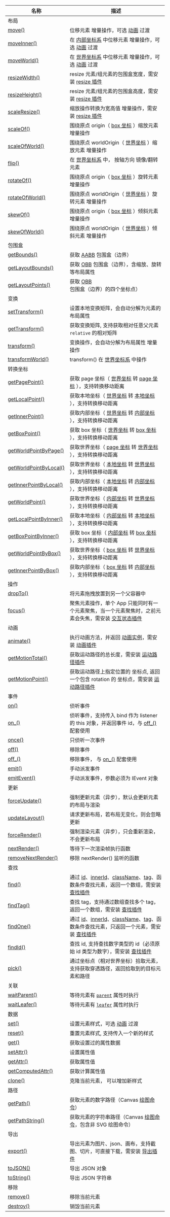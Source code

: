 | 名称                                                                                                                                                | 描述                                                                                                                                                                                                                     |
| --------------------------------------------------------------------------------------------------------------------------------------------------- | ------------------------------------------------------------------------------------------------------------------------------------------------------------------------------------------------------------------------ |
| 布局                                                                                                                                                |                                                                                                                                                                                                                          |
| [move()](/reference/UI/position.md#move-addx-number-ipointdata-addy-0-transition-itranstion)                                                        | 位移元素 <badge>增量操作</badge>，可选 [动画](/guide/plugin/animate.md) 过渡                                                                                                                                             |
| [moveInner()](/reference/UI/position.md#moveinner-addx-number-ipointdata-addy-0-transition-itranstion)                                              | 在 [内部坐标系](/guide/basic/coordinate.md) 中位移元素 <badge>增量操作</badge>，可选 [动画](/guide/plugin/animate.md) 过渡                                                                                               |
| [moveWorld()](/reference/UI/position.md#moveworld-addworldx-number-ipointdata-addworldy-0-transition-itranstion)                                    | 在 [世界坐标系](/guide/basic/coordinate.md#world) 中位移元素 <badge>增量操作</badge>，可选 [动画](/guide/plugin/animate.md) 过渡                                                                                         |
| [resizeWidth()](/reference/UI/resize.md#resizewidth-width-number)                                                                                   | resize 元素/组元素的包围盒宽度，需安装 [resize 插件](/plugin/in/resize/index.md)                                                                                                                                         |
| [resizeHeight()](/reference/UI/resize.md#resizeheight-height-number)                                                                                | resize 元素/组元素的包围盒高度，需安装 [resize 插件](/plugin/in/resize/index.md)                                                                                                                                         |
| [scaleResize()](/reference/UI/resize.md#scaleresize-scalex-number-scaley-scalex)                                                                    | 缩放操作转换为宽高值 <badge>增量操作</badge>，需安装 [resize 插件](/plugin/in/resize/index.md)                                                                                                                           |
| [scaleOf()](/reference/UI/scale.md#scaleof-origin-ialign-ipointdata-multiplyscalex-number-multiplyscaley-multiplyscalex-resize-boolean)             | 围绕原点 origin（ [box 坐标](/guide/basic/coordinate.md#box) ）缩放元素 <badge>增量操作</badge>                                                                                                                          |
| [scaleOfWorld()](/reference/UI/scale.md#scaleofworld-worldorigin-ipointdata-multiplyscalex-number-multiplyscaley-addscalex-resize-boolean)          | 围绕原点 worldOrigin（ [世界坐标](/guide/basic/coordinate.md#world) ）缩放元素 <badge>增量操作</badge>                                                                                                                   |
| [flip()](/reference/UI/flip.md)                                                                                                                     | 在 [世界坐标系](/guide/basic/coordinate.md#world) 中， 按轴方向 镜像/翻转元素                                                                                                                                            |
| [rotateOf()](/reference/UI/rotation.md#rotateof-origin-ialign-ipointdata-addrotation-number)                                                        | 围绕原点 origin（ [box 坐标](/guide/basic/coordinate.md#box) ）旋转元素 <badge>增量操作</badge>                                                                                                                          |
| [rotateOfWorld()](/reference/UI/rotation.md#rotateofworld-worldorigin-ipointdata-addrotation-number)                                                | 围绕原点 worldOrigin（ [世界坐标](/guide/basic/coordinate.md#world) ）旋转元素 <badge>增量操作</badge>                                                                                                                   |
| [skewOf()](/reference/UI/skew.md#skewof-origin-ialign-ipointdata-addskewx-number-addskewy-0-resize-boolean)                                         | 围绕原点 origin（ [box 坐标](/guide/basic/coordinate.md#box) ）倾斜元素 <badge>增量操作</badge>                                                                                                                          |
| [skewOfWorld()](/reference/UI/skew.md#skewofworld-worldorigin-ipointdata-addskewx-number-addskewy-0-resize-boolean)                                 | 围绕原点 worldOrigin（ [世界坐标](/guide/basic/coordinate.md#world) ）倾斜元素 <badge>增量操作</badge>                                                                                                                   |
| 包围盒                                                                                                                                              |                                                                                                                                                                                                                          |
| [getBounds()](/reference/UI/bounds.md#getbounds-type-iboundstype-box-relative-ilocationtype-ui-world-iboundsdata)                                   | 获取 [AABB](/reference/UI/bounds.md) 包围盒（边界）                                                                                                                                                                      |
| [getLayoutBounds()](/reference/UI/bounds.md#getlayoutbounds-type-iboundstype-box-relative-ilocationtype-ui-world-unscale-boolean-ilayoutboundsdata) | 获取 [OBB](/reference/UI/bounds.md) 包围盒（边界），含缩放、旋转等布局属性                                                                                                                                               |
| [getLayoutPoints()](/reference/UI/bounds.md#getlayoutpoints-type-iboundstype-box-relative-ilocationtype-ui-world-ipointdata)                        | 获取 [OBB](/reference/UI/bounds.md) 包围盒（边界）的四个坐标点）                                                                                                                                                         |
| 变换                                                                                                                                                |                                                                                                                                                                                                                          |
| [setTransform()](/reference/UI/transform.md#settransform-matrix-imatrixdata)                                                                        | 设置本地变换矩阵，会自动分解为元素的布局属性                                                                                                                                                                             |
| [getTransform()](/reference/UI/transform.md#gettransform-relative-ilocationtype-ui-local-imatrixdata)                                               | 获取变换矩阵, 支持获取相对任意父元素 `relative` 的相对矩阵                                                                                                                                                               |
| [transform()](/reference/UI/transform.md#transform-matrix-imatrixdata)                                                                              | 变换操作，会自动分解为布局属性 <badge>增量操作</badge>                                                                                                                                                                   |
| [transformWorld()](/reference/UI/transform.md#transformworld-worldtransform-imatrixdata)                                                            | transform() 在 [世界坐标系](/guide/basic/coordinate.md#world) 中操作                                                                                                                                                     |
| 转换坐标                                                                                                                                            |                                                                                                                                                                                                                          |
| [getPagePoint()](/reference/UI/point/index.md#转换世界坐标)                                                                                         | 获取 page 坐标（ [世界坐标](/guide/basic/coordinate.md#world) 转 [page 坐标](/guide/basic/coordinate.md#page) ），支持转换移动距离                                                                                       |
| [getLocalPoint()](/reference/UI/point/index.md#转换世界坐标)                                                                                        | 获取本地坐标（ [世界坐标](/guide/basic/coordinate.md#world) 转 [本地坐标](/guide/basic/coordinate.md#local) ），支持转换移动距离                                                                                         |
| [getInnerPoint()](/reference/UI/point/index.md#转换世界坐标)                                                                                        | 获取内部坐标（ [世界坐标](/guide/basic/coordinate.md#world) 转 [内部坐标](/guide/basic/coordinate.md#inner) ），支持转换移动距离                                                                                         |
| [getBoxPoint()](/reference/UI/point/index.md#转换世界坐标)                                                                                          | 获取 box 坐标（ [世界坐标](/guide/basic/coordinate.md#world) 转 [box 坐标](/guide/basic/coordinate.md#box) ），支持转换移动距离                                                                                          |
| [getWorldPointByPage()](/reference/UI/point/index.md#转换-page-坐标)                                                                                | 获取世界坐标（ [page 坐标](/guide/basic/coordinate.md#page) 转 [世界坐标](/guide/basic/coordinate.md#world) ），支持转换移动距离                                                                                         |
| [getWorldPointByLocal()](/reference/UI/point/index.md#转换本地坐标)                                                                                 | 获取世界坐标（ [本地坐标](/guide/basic/coordinate.md#local) 转 [世界坐标](/guide/basic/coordinate.md#world) ），支持转换移动距离                                                                                         |
| [getInnerPointByLocal()](/reference/UI/point/index.md#转换本地坐标)                                                                                 | 获取内部坐标（ [本地坐标](/guide/basic/coordinate.md#local) 转 [内部坐标](/guide/basic/coordinate.md#inner) ），支持转换移动距离                                                                                         |
| [getWorldPoint()](/reference/UI/point/index.md#转换内部坐标)                                                                                        | 获取世界坐标（ [内部坐标](/guide/basic/coordinate.md#inner) 转 [世界坐标](/guide/basic/coordinate.md#world) ），支持转换移动距离                                                                                         |
| [getLocalPointByInner()](/reference/UI/point/index.md#转换内部坐标)                                                                                 | 获取本地坐标（ [内部坐标](/guide/basic/coordinate.md#inner) 转 [本地坐标](/guide/basic/coordinate.md#local) ），支持转换移动距离                                                                                         |
| [getBoxPointByInner()](/reference/UI/point/index.md#转换内部坐标)                                                                                   | 获取 box 坐标（ [内部坐标](/guide/basic/coordinate.md#inner) 转 [box 坐标](/guide/basic/coordinate.md#box) ），支持转换移动距离                                                                                          |
| [getWorldPointByBox()](/reference/UI/point/index.md#转换内部坐标)                                                                                   | 获取世界坐标（ [box 坐标](/guide/basic/coordinate.md#box) 转 [世界坐标](/guide/basic/coordinate.md#world) ），支持转换移动距离                                                                                           |
| [getInnerPointByBox()](/reference/UI/point/index.md#转换内部坐标)                                                                                   | 获取内部坐标（ [box 坐标](/guide/basic/coordinate.md#box) 转 [内部坐标](/guide/basic/coordinate.md#inner) ），支持转换移动距离                                                                                           |
| 操作                                                                                                                                                |                                                                                                                                                                                                                          |
| [dropTo()](/reference/UI/dropTo.md)                                                                                                                 | 将元素拖拽放置到另一个父容器中                                                                                                                                                                                           |
| [focus()](/reference/UI/state/focus.md#focus-value-boolean)                                                                                         | 聚焦元素操作，单个 App 只能同时有一个元素聚焦，当一个元素聚焦时，之前元素会失焦，需安装 [交互状态插件](/plugin/in/state/index.md)                                                                                        |
| 动画                                                                                                                                                |                                                                                                                                                                                                                          |
| [animate()](/reference/UI/animate.md)                                                                                                               | 执行动画方法，并返回 [动画实例](/plugin/in/animate/index.md#animate-类)，需安装 [动画插件](/plugin/in/animate/index.md)                                                                                                  |
| [getMotionTotal()](/reference/UI/getMotionTotal.md)                                                                                                 | 获取运动路径的总长度，需安装 [运动路径插件](/plugin/in/motion-path/index.md)                                                                                                                                             |
| [getMotionPoint()](/reference/UI/getMotionPoint.md)                                                                                                 | 获取运动路径上指定位置的 坐标点, 返回一个包含 rotation 的 坐标点，需安装 [运动路径插件](/plugin/in/motion-path/index.md)                                                                                                 |
| 事件                                                                                                                                                |                                                                                                                                                                                                                          |
| [on()](/reference/UI/on.md#on-type-string-string-listener-ieventlistener-options-ieventoption)                                                      | 侦听事件                                                                                                                                                                                                                 |
| [on\_()](/reference/UI/on.md#on-type-string-string-listener-ieventlistener-bind-iobject-options-ieventoption-ieventlistenerid)                      | 侦听事件，支持传入 bind 作为 listener 的 this 对象，并返回事件 id，与 [off\_()](/reference/UI/off.md#off) 配套使用                                                                                                       |
| [once()](/reference/UI/on.md#once-type-string-string-listener-ieventlistener-capture-boolean)                                                       | 只侦听一次事件                                                                                                                                                                                                           |
| [off()](/reference/UI/off.md)                                                                                                                       | 移除事件                                                                                                                                                                                                                 |
| [off\_()](/reference/UI/off.md)                                                                                                                     | 移除事件， 与 [on\_()](/reference/UI/on.md#on_) 配套使用                                                                                                                                                                 |
| [emit()](/reference/UI/emit.md)                                                                                                                     | 手动派发事件                                                                                                                                                                                                             |
| [emitEvent()](/reference/UI/emit.md)                                                                                                                | 手动派发事件，参数必须为 IEvent 对象                                                                                                                                                                                     |
| 更新                                                                                                                                                |                                                                                                                                                                                                                          |
| [forceUpdate()](/reference/UI/forceUpdate.md)                                                                                                       | 强制更新元素（异步），默认会更新元素的布局与渲染                                                                                                                                                                         |
| [updateLayout()](/reference/UI/forceUpdate.md#updatelayout)                                                                                         | 请求更新布局，若布局无变化，则会忽略更新                                                                                                                                                                                 |
| [forceRender()](/reference/UI/forceRender.md)                                                                                                       | 强制渲染元素（异步），只会重新渲染，不会更新布局                                                                                                                                                                         |
| [nextRender()](/reference/UI/nextRender.md)                                                                                                         | 等待下一次渲染帧执行函数                                                                                                                                                                                                 |
| [removeNextRender()](/reference/UI/nextRender.md)                                                                                                   | 移除 nextRender() 监听的函数                                                                                                                                                                                             |
| 查找                                                                                                                                                |                                                                                                                                                                                                                          |
| [find()](/reference/UI/find.md)                                                                                                                     | 通过 [id](/reference/UI/id.md)、[innerId](/reference/UI/innerId.md)、[className](/reference/UI/className.md)、[tag](/reference/UI/tag.md)、函数条件查找元素，返回一个数组，需安装 [查找插件](/plugin/in/find/index.md)   |
| [findTag()](/reference/UI/find.md)                                                                                                                  | 查找 tag，支持通过数组查找多个 tag，返回一个数组，需安装 [查找插件](/plugin/in/find/index.md)                                                                                                                            |
| [findOne()](/reference/UI/findOne.md)                                                                                                               | 通过 [id](/reference/UI/id.md)、[innerId](/reference/UI/innerId.md)、[className](/reference/UI/className.md)、[tag](/reference/UI/tag.md)、函数条件查找元素，只返回一个元素，需安装 [查找插件](/plugin/in/find/index.md) |
| [findId()](/reference/UI/findOne.md)                                                                                                                | 查找 id, 支持查找数字类型的 id（必须原始 id 类型为数字），需安装 [查找插件](/plugin/in/find/index.md)                                                                                                                    |
| [pick()](/reference/UI/pick.md)                                                                                                                     | 通过坐标点（相对世界坐标）拾取元素，支持获取穿透路径，返回拾取到的目标元素和路径                                                                                                                                         |
| 关联                                                                                                                                                |                                                                                                                                                                                                                          |
| [waitParent()](/reference/UI/parent.md#waitparent-item-function-bind-object)                                                                        | 等待元素有 [`parent`](/reference/UI/parent.md) 属性时执行                                                                                                                                                                |
| [waitLeafer()](/reference/UI/leafer.md#waitleafer-item-function-bind-object)                                                                        | 等待元素有 [`leafer`](/reference/UI/leafer.md) 属性时执行                                                                                                                                                                |
| 数据                                                                                                                                                |                                                                                                                                                                                                                          |
| [set()](/reference/UI/data.md#set-data-iuiinputdata-transition-itranstion)                                                                          | 设置元素样式，可选 [动画](/guide/plugin/animate.md) 过渡                                                                                                                                                                 |
| [reset()](/reference/UI/data.md#reset-data-iuiinputdata)                                                                                            | 重置元素样式, 支持传入一个新的样式                                                                                                                                                                                       |
| [get()](/reference/UI/data.md#get-iuiinputdata)                                                                                                     | 获取设置过的属性数据                                                                                                                                                                                                     |
| [setAttr()](/reference/UI/data.md#setattr-name-string-value-any)                                                                                    | 设置属性值                                                                                                                                                                                                               |
| [getAttr()](/reference/UI/data.md#getattr-name-string-any)                                                                                          | 获取属性值                                                                                                                                                                                                               |
| [getComputedAttr()](/reference/UI/data.md#getcomputedattr-name-string-any)                                                                          | 获取计算属性值                                                                                                                                                                                                           |
| [clone()](/reference/UI/clone.md)                                                                                                                   | 克隆当前元素， 可以增加新样式                                                                                                                                                                                            |
| 路径                                                                                                                                                |                                                                                                                                                                                                                          |
| [getPath()](/reference/UI/getPath.md)                                                                                                               | 获取元素的数字路径（Canvas [绘图命令](/reference/interface/ui/PathData.md#canvas-命令)）                                                                                                                                 |
| [getPathString()](/reference/UI/getPathString.md)                                                                                                   | 获取元素的字符串路径（Canvas [绘图命令](/reference/interface/ui/PathData.md#canvas-命令)，包含非 SVG 绘图命令）                                                                                                          |
| 导出                                                                                                                                                |                                                                                                                                                                                                                          |
| [export()](/reference/UI/export.md)                                                                                                                 | 导出元素为图片、json、画布，支持截图、切片，可直接下载，需安装 [导出插件](/plugin/in/export/index.md)                                                                                                                    |
| [toJSON()](/reference/UI/json.md)                                                                                                                   | 导出 JSON 对象                                                                                                                                                                                                           |
| [toString()](/reference/UI/json.md#tostring-options-ijsonoptions-string)                                                                            | 导出 JSON 字符串                                                                                                                                                                                                         |
| 移除                                                                                                                                                |                                                                                                                                                                                                                          |
| [remove()](/reference/UI/remove.md)                                                                                                                 | 移除当前元素                                                                                                                                                                                                             |
| [destroy()](/reference/UI/destroy.md)                                                                                                               | 销毁当前元素                                                                                                                                                                                                             |
